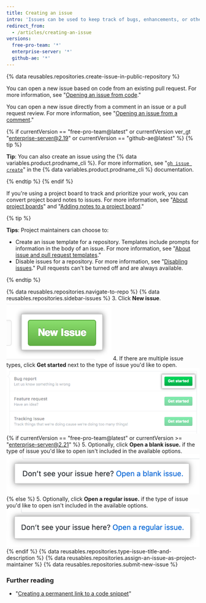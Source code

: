 ```yaml
---
title: Creating an issue
intro: 'Issues can be used to keep track of bugs, enhancements, or other requests.'
redirect_from:
  - /articles/creating-an-issue
versions:
  free-pro-team: '*'
  enterprise-server: '*'
  github-ae: '*'
---
```

{% data reusables.repositories.create-issue-in-public-repository %}

You can open a new issue based on code from an existing pull request. For more information, see "[Opening an issue from code](/github/managing-your-work-on-github/opening-an-issue-from-code)."

You can open a new issue directly from a comment in an issue or a pull request review. For more information, see "[Opening an issue from a comment](/github/managing-your-work-on-github/opening-an-issue-from-a-comment)."

{% if currentVersion == "free-pro-team@latest" or currentVersion ver_gt "enterprise-server@2.19" or currentVersion == "github-ae@latest" %}
{% tip %}

**Tip**: You can also create an issue using the {% data variables.product.prodname_cli %}. For more information, see "[`gh issue create`](https://cli.github.com/manual/gh_issue_create)" in the {% data variables.product.prodname_cli %} documentation.

{% endtip %}
{% endif %}

If you're using a project board to track and prioritize your work, you can convert project board notes to issues. For more information, see "[About project boards](/github/managing-your-work-on-github/about-project-boards)" and "[Adding notes to a project board](/github/managing-your-work-on-github/adding-notes-to-a-project-board#converting-a-note-to-an-issue)."

{% tip %}

**Tips**: Project maintainers can choose to:  
  - Create an issue template for a repository. Templates include prompts for information in the body of an issue. For more information, see "[About issue and pull request templates](/github/building-a-strong-community/about-issue-and-pull-request-templates)."
  - Disable issues for a repository. For more information, see "[Disabling issues](/github/managing-your-work-on-github/disabling-issues)." Pull requests can't be turned off and are always available.

{% endtip %}

{% data reusables.repositories.navigate-to-repo %}
{% data reusables.repositories.sidebar-issues %}
3. Click **New issue**.
  ![New Issues button](/assets/images/help/issues/new_issues_button.png)
4. If there are multiple issue types, click **Get started** next to the type of issue you'd like to open.
  ![Select the type of issue you want to create](/assets/images/help/issues/issue_template_get_started_button.png)
{% if currentVersion == "free-pro-team@latest" or currentVersion >= "enterprise-server@2.21" %}
5. Optionally, click **Open a blank issue.** if the type of issue you'd like to open isn't included in the available options.
  ![Link to open a blank issue](/assets/images/help/issues/blank_issue_link.png)
{% else %}
5. Optionally, click **Open a regular issue.** if the type of issue you'd like to open isn't included in the available options.
  ![Link to open a regular issue](/assets/images/help/issues/regular_issue_link.png)
{% endif %}
{% data reusables.repositories.type-issue-title-and-description %}
{% data reusables.repositories.assign-an-issue-as-project-maintainer %}
{% data reusables.repositories.submit-new-issue %}
### Further reading

- "[Creating a permanent link to a code snippet](/github/managing-your-work-on-github/creating-a-permanent-link-to-a-code-snippet)"
